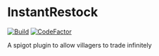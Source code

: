 # InstantRestock

[![Build](https://github.com/spartacus04/InstantRestock/actions/workflows/gradle.yml/badge.svg)](https://github.com/spartacus04/InstantRestock/actions/workflows/gradle.yml)
[![CodeFactor](https://www.codefactor.io/repository/github/spartacus04/instantrestock/badge)](https://www.codefactor.io/repository/github/spartacus04/instantrestock)

A spigot plugin to allow villagers to trade infinitely
